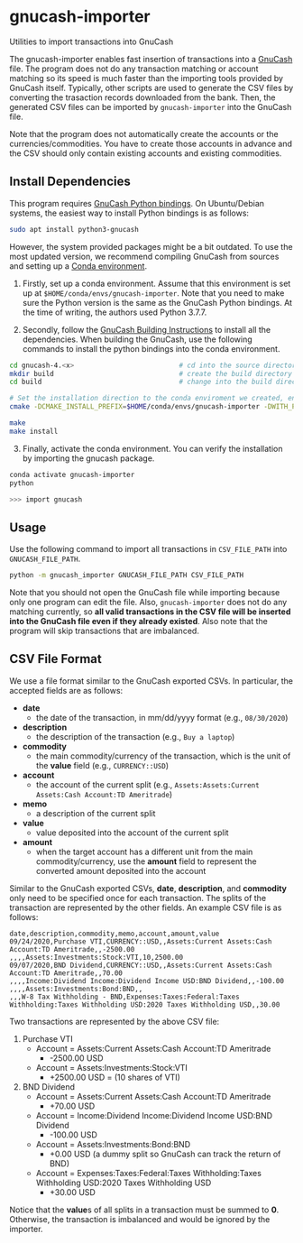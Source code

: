 # gnucash-importer
Utilities to import transactions into GnuCash


The gnucash-importer enables fast insertion of transactions into a [GnuCash](https://www.gnucash.org/) file. The program does not do any transaction matching or account matching so its speed is much faster than the importing tools provided by GnuCash itself. Typically, other scripts are used to generate the CSV files by converting the trasaction records downloaded from the bank. Then, the generated CSV files can be imported by `gnucash-importer` into the GnuCash file.

Note that the program does not automatically create the accounts or the currencies/commodities. You have to create those accounts in advance and the CSV should only contain existing accounts and existing commodities.

## Install Dependencies
This program requires [GnuCash Python bindings](https://wiki.gnucash.org/wiki/Python_Bindings). On Ubuntu/Debian systems, the easiest way to install Python bindings is as follows:

```bash
sudo apt install python3-gnucash
```

However, the system provided packages might be a bit outdated. To use the most updated version, we recommend compiling GnuCash from sources and setting up a [Conda environment](https://docs.conda.io/projects/conda/en/latest/index.html).

1. Firstly, set up a conda environment. Assume that this environment is set up at `$HOME/conda/envs/gnucash-importer`. Note that you need to make sure the Python version is the same as the GnuCash Python bindings. At the time of writing, the authors used Python 3.7.7.

2. Secondly, follow the [GnuCash Building Instructions](https://wiki.gnucash.org/wiki/Building_On_Linux) to install all the dependencies. When building the GnuCash, use the following commands to install the python bindings into the conda environment.

```bash
cd gnucash-4.<x>                          # cd into the source directory
mkdir build                               # create the build directory
cd build                                  # change into the build directory

# Set the installation direction to the conda enviroment we created, enable Python bindings
cmake -DCMAKE_INSTALL_PREFIX=$HOME/conda/envs/gnucash-importer -DWITH_PYTHON=True

make
make install
```

3. Finally, activate the conda environment. You can verify the installation by importing the gnucash package.

```bash
conda activate gnucash-importer
python

>>> import gnucash
```

## Usage

Use the following command to import all transactions in `CSV_FILE_PATH` into `GNUCASH_FILE_PATH`.

```bash
python -m gnucash_importer GNUCASH_FILE_PATH CSV_FILE_PATH
```

Note that you should not open the GnuCash file while importing because only one program can edit the file. Also, `gnucash-importer` does not do any matching currently, so **all valid transactions in the CSV file will be inserted into the GnuCash file even if they already existed**. Also note that the program will skip transactions that are imbalanced.

## CSV File Format

We use a file format similar to the GnuCash exported CSVs. In particular, the accepted fields are as follows:

- **date**
  - the date of the transaction, in mm/dd/yyyy format (e.g., `08/30/2020`)
- **description**
  - the description of the transaction (e.g., `Buy a laptop`)
- **commodity**
  - the main commodity/currency of the transaction, which is the unit of the **value** field (e.g., `CURRENCY::USD`)
- **account**
  - the account of the current split (e.g., `Assets:Assets:Current Assets:Cash Account:TD Ameritrade`)
- **memo**
  - a description of the current split
- **value**
  - value deposited into the account of the current split
- **amount**
  - when the target account has a different unit from the main commodity/currency, use the **amount** field to represent the converted amount deposited into the account

Similar to the GnuCash exported CSVs, **date**, **description**, and **commodity** only need to be specified once for each transaction. The splits of the transaction are represented by the other fields. An example CSV file is as follows:

```
date,description,commodity,memo,account,amount,value
09/24/2020,Purchase VTI,CURRENCY::USD,,Assets:Current Assets:Cash Account:TD Ameritrade,,-2500.00
,,,,Assets:Investments:Stock:VTI,10,2500.00
09/07/2020,BND Dividend,CURRENCY::USD,,Assets:Current Assets:Cash Account:TD Ameritrade,,70.00
,,,,Income:Dividend Income:Dividend Income USD:BND Dividend,,-100.00
,,,,Assets:Investments:Bond:BND,,
,,,W-8 Tax Withholding - BND,Expenses:Taxes:Federal:Taxes Withholding:Taxes Withholding USD:2020 Taxes Withholding USD,,30.00
```
Two transactions are represented by the above CSV file:

1. Purchase VTI
    - Account = Assets:Current Assets:Cash Account:TD Ameritrade
      - -2500.00 USD
    - Account = Assets:Investments:Stock:VTI
      - +2500.00 USD = (10 shares of VTI)
2. BND Dividend
    - Account = Assets:Current Assets:Cash Account:TD Ameritrade
      - +70.00 USD
    - Account = Income:Dividend Income:Dividend Income USD:BND Dividend
      - -100.00 USD
    - Account = Assets:Investments:Bond:BND
      - +0.00 USD (a dummy split so GnuCash can track the return of BND)
    - Account = Expenses:Taxes:Federal:Taxes Withholding:Taxes Withholding USD:2020 Taxes Withholding USD
      - +30.00 USD
      
Notice that the **value**s of all splits in a transaction must be summed to **0**. Otherwise, the transaction is imbalanced and would be ignored by the importer.

